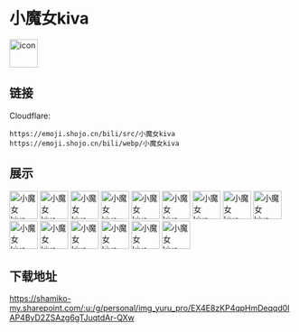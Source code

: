 # 小魔女kiva
<img src="https://emoji.shojo.cn/bili/src/小魔女kiva/icon.png" width="50" height="50" alt="icon">

## 链接
Cloudflare:
```
https://emoji.shojo.cn/bili/src/小魔女kiva
https://emoji.shojo.cn/bili/webp/小魔女kiva
```
## 展示
<img src="https://emoji.shojo.cn/bili/src/小魔女kiva/小魔女kiva-快逃.png" width="50" height="50" alt="小魔女kiva-快逃">
<img src="https://emoji.shojo.cn/bili/src/小魔女kiva/小魔女kiva-扯脸.png" width="50" height="50" alt="小魔女kiva-扯脸">
<img src="https://emoji.shojo.cn/bili/src/小魔女kiva/小魔女kiva-铁灭.png" width="50" height="50" alt="小魔女kiva-铁灭">
<img src="https://emoji.shojo.cn/bili/src/小魔女kiva/小魔女kiva-加载失败.png" width="50" height="50" alt="小魔女kiva-加载失败">
<img src="https://emoji.shojo.cn/bili/src/小魔女kiva/小魔女kiva-我有个朋友.png" width="50" height="50" alt="小魔女kiva-我有个朋友">
<img src="https://emoji.shojo.cn/bili/src/小魔女kiva/小魔女kiva-喝茶.png" width="50" height="50" alt="小魔女kiva-喝茶">
<img src="https://emoji.shojo.cn/bili/src/小魔女kiva/小魔女kiva-可爱.png" width="50" height="50" alt="小魔女kiva-可爱">
<img src="https://emoji.shojo.cn/bili/src/小魔女kiva/小魔女kiva-安排.png" width="50" height="50" alt="小魔女kiva-安排">
<img src="https://emoji.shojo.cn/bili/src/小魔女kiva/小魔女kiva-大脑过载.png" width="50" height="50" alt="小魔女kiva-大脑过载">
<img src="https://emoji.shojo.cn/bili/src/小魔女kiva/小魔女kiva-无语.png" width="50" height="50" alt="小魔女kiva-无语">
<img src="https://emoji.shojo.cn/bili/src/小魔女kiva/小魔女kiva-不够.png" width="50" height="50" alt="小魔女kiva-不够">
<img src="https://emoji.shojo.cn/bili/src/小魔女kiva/小魔女kiva-看戏.png" width="50" height="50" alt="小魔女kiva-看戏">
<img src="https://emoji.shojo.cn/bili/src/小魔女kiva/小魔女kiva-可怜巴巴.png" width="50" height="50" alt="小魔女kiva-可怜巴巴">
<img src="https://emoji.shojo.cn/bili/src/小魔女kiva/小魔女kiva-就这.png" width="50" height="50" alt="小魔女kiva-就这">
<img src="https://emoji.shojo.cn/bili/src/小魔女kiva/小魔女kiva-哇.png" width="50" height="50" alt="小魔女kiva-哇">

## 下载地址

https://shamiko-my.sharepoint.com/:u:/g/personal/img_yuru_pro/EX4E8zKP4qpHmDeqqd0IAP4ByD2ZSAzg6gTJuqtdAr-QXw